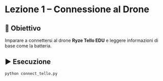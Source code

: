 # Lezione 1 – Connessione al Drone

## 🎯 Obiettivo
Imparare a connettersi al drone **Ryze Tello EDU** e leggere informazioni di base come la batteria.

## ▶️ Esecuzione
```bash
python connect_tello.py
```